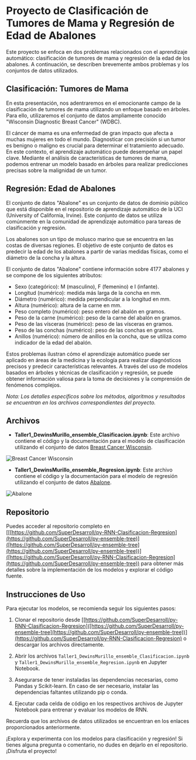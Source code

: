 # Proyecto de Clasificación de Tumores de Mama y Regresión de Edad de Abalones

Este proyecto se enfoca en dos problemas relacionados con el aprendizaje automático: clasificación de tumores de mama y regresión de la edad de los abalones. A continuación, se describen brevemente ambos problemas y los conjuntos de datos utilizados.

## Clasificación: Tumores de Mama

En esta presentación, nos adentraremos en el emocionante campo de la clasificación de tumores de mama utilizando un enfoque basado en árboles. Para ello, utilizaremos el conjunto de datos ampliamente conocido "Wisconsin Diagnostic Breast Cancer" (WDBC).

El cáncer de mama es una enfermedad de gran impacto que afecta a muchas mujeres en todo el mundo. Diagnosticar con precisión si un tumor es benigno o maligno es crucial para determinar el tratamiento adecuado. En este contexto, el aprendizaje automático puede desempeñar un papel clave. Mediante el análisis de características de tumores de mama, podemos entrenar un modelo basado en árboles para realizar predicciones precisas sobre la malignidad de un tumor.

## Regresión: Edad de Abalones

El conjunto de datos "Abalone" es un conjunto de datos de dominio público que está disponible en el repositorio de aprendizaje automático de la UCI (University of California, Irvine). Este conjunto de datos se utiliza comúnmente en la comunidad de aprendizaje automático para tareas de clasificación y regresión.

Los abalones son un tipo de molusco marino que se encuentra en las costas de diversas regiones. El objetivo de este conjunto de datos es predecir la edad de los abalones a partir de varias medidas físicas, como el diámetro de la concha y la altura.

El conjunto de datos "Abalone" contiene información sobre 4177 abalones y se compone de los siguientes atributos:

- Sexo (categórico): M (masculino), F (femenino) e I (infante).
- Longitud (numérico): medida más larga de la concha en mm.
- Diámetro (numérico): medida perpendicular a la longitud en mm.
- Altura (numérico): altura de la carne en mm.
- Peso completo (numérico): peso entero del abalón en gramos.
- Peso de la carne (numérico): peso de la carne del abalón en gramos.
- Peso de las vísceras (numérico): peso de las vísceras en gramos.
- Peso de las conchas (numérico): peso de las conchas en gramos.
- Anillos (numérico): número de anillos en la concha, que se utiliza como indicador de la edad del abalón.

Estos problemas ilustran cómo el aprendizaje automático puede ser aplicado en áreas de la medicina y la ecología para realizar diagnósticos precisos y predecir características relevantes. A través del uso de modelos basados en árboles y técnicas de clasificación y regresión, se puede obtener información valiosa para la toma de decisiones y la comprensión de fenómenos complejos.

*Nota: Los detalles específicos sobre los métodos, algoritmos y resultados se encuentran en los archivos correspondientes del proyecto.*


## Archivos

- **Taller1_DewinsMurillo_ensemble_Clasificacion.ipynb**: Este archivo contiene el código y la documentación para el modelo de clasificación utilizando el conjunto de datos [Breast Cancer Wisconsin](https://archive.ics.uci.edu/ml/machine-learning-databases/breast-cancer-wisconsin/wdbc.data).

![Breast Cancer Wisconsin](https://isanidad.com/wp-content/uploads/2013/10/Mamograf%C3%ADa-1024x675.jpg)

- **Taller1_DewinsMurillo_ensemble_Regresion.ipynb**: Este archivo contiene el código y la documentación para el modelo de regresión utilizando el conjunto de datos [Abalone](https://archive.ics.uci.edu/ml/machine-learning-databases/abalone/abalone.data).

![Abalone](https://www.learnaboutnature.com/wp-content/uploads/Abalone.jpg)

## Repositorio

Puedes acceder al repositorio completo en [[[https://github.com/SuperDesarroll/py-RNN-Clasificacion-Regresion](https://github.com/SuperDesarroll/py-ensemble-tree)]([https://github.com/SuperDesarroll/py-ensemble-tree](https://github.com/SuperDesarroll/py-ensemble-tree))]([https://github.com/SuperDesarroll/py-RNN-Clasificacion-Regresion](https://github.com/SuperDesarroll/py-ensemble-tree)) para obtener más detalles sobre la implementación de los modelos y explorar el código fuente.

## Instrucciones de Uso

Para ejecutar los modelos, se recomienda seguir los siguientes pasos:

1. Clonar el repositorio desde [[https://github.com/SuperDesarroll/py-RNN-Clasificacion-Regresion]([https://github.com/SuperDesarroll/py-ensemble-tree](https://github.com/SuperDesarroll/py-ensemble-tree))](https://github.com/SuperDesarroll/py-RNN-Clasificacion-Regresion) o descargar los archivos directamente.

2. Abrir los archivos `Taller1_DewinsMurillo_ensemble_Clasificacion.ipynb` y `Taller1_DewinsMurillo_ensemble_Regresion.ipynb` en Jupyter Notebook.

3. Asegurarse de tener instaladas las dependencias necesarias, como Pandas y Scikit-learn. En caso de ser necesario, instalar las dependencias faltantes utilizando pip o conda.

4. Ejecutar cada celda de código en los respectivos archivos de Jupyter Notebook para entrenar y evaluar los modelos de RNN.

Recuerda que los archivos de datos utilizados se encuentran en los enlaces proporcionados anteriormente.

¡Explora y experimenta con los modelos para clasificación y regresión! Si tienes alguna pregunta o comentario, no dudes en dejarlo en el repositorio. ¡Disfruta el proyecto!
